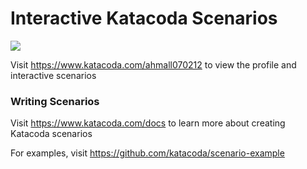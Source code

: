 # Interactive Katacoda Scenarios

[![](http://shields.katacoda.com/katacoda/ahmall070212/count.svg)](https://www.katacoda.com/ahmall070212 "Get your profile on Katacoda.com")

Visit https://www.katacoda.com/ahmall070212 to view the profile and interactive scenarios

### Writing Scenarios
Visit https://www.katacoda.com/docs to learn more about creating Katacoda scenarios

For examples, visit https://github.com/katacoda/scenario-example
